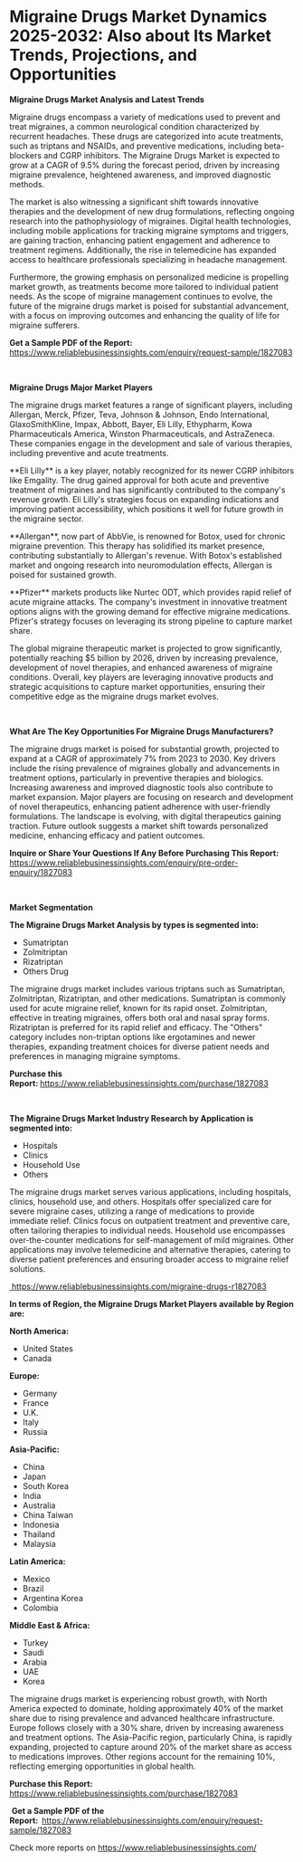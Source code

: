 <p><h1>Migraine Drugs Market Dynamics 2025-2032: Also about Its Market Trends, Projections, and Opportunities</h1></p><p><strong>Migraine Drugs Market Analysis and Latest Trends</strong></p>
<p><p>Migraine drugs encompass a variety of medications used to prevent and treat migraines, a common neurological condition characterized by recurrent headaches. These drugs are categorized into acute treatments, such as triptans and NSAIDs, and preventive medications, including beta-blockers and CGRP inhibitors. The Migraine Drugs Market is expected to grow at a CAGR of 9.5% during the forecast period, driven by increasing migraine prevalence, heightened awareness, and improved diagnostic methods.</p><p>The market is also witnessing a significant shift towards innovative therapies and the development of new drug formulations, reflecting ongoing research into the pathophysiology of migraines. Digital health technologies, including mobile applications for tracking migraine symptoms and triggers, are gaining traction, enhancing patient engagement and adherence to treatment regimens. Additionally, the rise in telemedicine has expanded access to healthcare professionals specializing in headache management.</p><p>Furthermore, the growing emphasis on personalized medicine is propelling market growth, as treatments become more tailored to individual patient needs. As the scope of migraine management continues to evolve, the future of the migraine drugs market is poised for substantial advancement, with a focus on improving outcomes and enhancing the quality of life for migraine sufferers.</p></p>
<p><strong>Get a Sample PDF of the Report:&nbsp;</strong> <a href="https://www.reliablebusinessinsights.com/enquiry/request-sample/1827083?utm_campaign=3288&utm_medium=2&utm_source=Github&utm_content=ia&utm_term=08032025&utm_id=migraine-drugs">https://www.reliablebusinessinsights.com/enquiry/request-sample/1827083</a></p>
<p>&nbsp;</p>
<p><strong>Migraine Drugs Major Market Players</strong></p>
<p><p>The migraine drugs market features a range of significant players, including Allergan, Merck, Pfizer, Teva, Johnson & Johnson, Endo International, GlaxoSmithKline, Impax, Abbott, Bayer, Eli Lilly, Ethypharm, Kowa Pharmaceuticals America, Winston Pharmaceuticals, and AstraZeneca. These companies engage in the development and sale of various therapies, including preventive and acute treatments.</p><p>**Eli Lilly** is a key player, notably recognized for its newer CGRP inhibitors like Emgality. The drug gained approval for both acute and preventive treatment of migraines and has significantly contributed to the company's revenue growth. Eli Lilly's strategies focus on expanding indications and improving patient accessibility, which positions it well for future growth in the migraine sector.</p><p>**Allergan**, now part of AbbVie, is renowned for Botox, used for chronic migraine prevention. This therapy has solidified its market presence, contributing substantially to Allergan's revenue. With Botox's established market and ongoing research into neuromodulation effects, Allergan is poised for sustained growth.</p><p>**Pfizer** markets products like Nurtec ODT, which provides rapid relief of acute migraine attacks. The company's investment in innovative treatment options aligns with the growing demand for effective migraine medications. Pfizer's strategy focuses on leveraging its strong pipeline to capture market share.</p><p>The global migraine therapeutic market is projected to grow significantly, potentially reaching $5 billion by 2026, driven by increasing prevalence, development of novel therapies, and enhanced awareness of migraine conditions. Overall, key players are leveraging innovative products and strategic acquisitions to capture market opportunities, ensuring their competitive edge as the migraine drugs market evolves.</p></p>
<p>&nbsp;</p>
<p><strong>What Are The Key Opportunities For Migraine Drugs Manufacturers?</strong></p>
<p><p>The migraine drugs market is poised for substantial growth, projected to expand at a CAGR of approximately 7% from 2023 to 2030. Key drivers include the rising prevalence of migraines globally and advancements in treatment options, particularly in preventive therapies and biologics. Increasing awareness and improved diagnostic tools also contribute to market expansion. Major players are focusing on research and development of novel therapeutics, enhancing patient adherence with user-friendly formulations. The landscape is evolving, with digital therapeutics gaining traction. Future outlook suggests a market shift towards personalized medicine, enhancing efficacy and patient outcomes.</p></p>
<p><strong>Inquire or Share Your Questions If Any Before Purchasing This Report:</strong> <a href="https://www.reliablebusinessinsights.com/enquiry/pre-order-enquiry/1827083?utm_campaign=3288&utm_medium=2&utm_source=Github&utm_content=ia&utm_term=08032025&utm_id=migraine-drugs">https://www.reliablebusinessinsights.com/enquiry/pre-order-enquiry/1827083</a></p>
<p>&nbsp;</p>
<p><strong>Market Segmentation</strong></p>
<p><strong>The Migraine Drugs Market Analysis by types is segmented into:</strong></p>
<p><ul><li>Sumatriptan</li><li>Zolmitriptan</li><li>Rizatriptan</li><li>Others Drug</li></ul></p>
<p><p>The migraine drugs market includes various triptans such as Sumatriptan, Zolmitriptan, Rizatriptan, and other medications. Sumatriptan is commonly used for acute migraine relief, known for its rapid onset. Zolmitriptan, effective in treating migraines, offers both oral and nasal spray forms. Rizatriptan is preferred for its rapid relief and efficacy. The "Others" category includes non-triptan options like ergotamines and newer therapies, expanding treatment choices for diverse patient needs and preferences in managing migraine symptoms.</p></p>
<p><strong>Purchase this Report:&nbsp;</strong><a href="https://www.reliablebusinessinsights.com/purchase/1827083?utm_campaign=3288&utm_medium=2&utm_source=Github&utm_content=ia&utm_term=08032025&utm_id=migraine-drugs">https://www.reliablebusinessinsights.com/purchase/1827083</a></p>
<p>&nbsp;</p>
<p><strong>The Migraine Drugs Market Industry Research by Application is segmented into:</strong></p>
<p><ul><li>Hospitals</li><li>Clinics</li><li>Household Use</li><li>Others</li></ul></p>
<p><p>The migraine drugs market serves various applications, including hospitals, clinics, household use, and others. Hospitals offer specialized care for severe migraine cases, utilizing a range of medications to provide immediate relief. Clinics focus on outpatient treatment and preventive care, often tailoring therapies to individual needs. Household use encompasses over-the-counter medications for self-management of mild migraines. Other applications may involve telemedicine and alternative therapies, catering to diverse patient preferences and ensuring broader access to migraine relief solutions.</p></p>
<p><a href="https://www.reliablebusinessinsights.com/migraine-drugs-r1827083?utm_campaign=3288&utm_medium=2&utm_source=Github&utm_content=ia&utm_term=08032025&utm_id=migraine-drugs">&nbsp;https://www.reliablebusinessinsights.com/migraine-drugs-r1827083</a></p>
<p><strong>In terms of Region, the Migraine Drugs Market Players available by Region are:</strong></p>
<p>
    <p> <strong> North America: </strong>
        <ul>
            <li>United States</li>
            <li>Canada</li>
        </ul>
        </p> 
    <p> <strong> Europe: </strong>
        <ul>
            <li>Germany</li>
            <li>France</li>
            <li>U.K.</li>
            <li>Italy</li>
            <li>Russia</li>
        </ul>
        </p> 
    <p> <strong> Asia-Pacific: </strong>
        <ul>
            <li>China</li>
            <li>Japan</li>
            <li>South Korea</li>
            <li>India</li>
            <li>Australia</li>
            <li>China Taiwan</li>
            <li>Indonesia</li>
            <li>Thailand</li>
            <li>Malaysia</li>
        </ul>
        </p> 
    <p> <strong> Latin America: </strong>
        <ul>
            <li>Mexico</li>
            <li>Brazil</li>
            <li>Argentina Korea</li>
            <li>Colombia</li>
        </ul>
        </p> 
    <p> <strong> Middle East & Africa: </strong>
        <ul>
            <li>Turkey</li>
            <li>Saudi</li>
            <li>Arabia</li>
            <li>UAE</li>
            <li>Korea</li>
        </ul>
    </p>
    </p>
<p><p>The migraine drugs market is experiencing robust growth, with North America expected to dominate, holding approximately 40% of the market share due to rising prevalence and advanced healthcare infrastructure. Europe follows closely with a 30% share, driven by increasing awareness and treatment options. The Asia-Pacific region, particularly China, is rapidly expanding, projected to capture around 20% of the market share as access to medications improves. Other regions account for the remaining 10%, reflecting emerging opportunities in global health.</p></p>
<p><strong>Purchase this Report: </strong><a href="https://www.reliablebusinessinsights.com/purchase/1827083?utm_campaign=3288&utm_medium=2&utm_source=Github&utm_content=ia&utm_term=08032025&utm_id=migraine-drugs">https://www.reliablebusinessinsights.com/purchase/1827083</a></p>
<p>&nbsp;<strong>Get a Sample PDF of the Report:&nbsp;&nbsp;</strong><a href="https://www.reliablebusinessinsights.com/enquiry/request-sample/1827083?utm_campaign=3288&utm_medium=2&utm_source=Github&utm_content=ia&utm_term=08032025&utm_id=migraine-drugs">https://www.reliablebusinessinsights.com/enquiry/request-sample/1827083</a></p>
<p><strong></strong></p>
<p>Check more reports on <a href="https://www.reliablebusinessinsights.com/?utm_campaign=3288&utm_medium=2&utm_source=Github&utm_content=ia&utm_term=08032025&utm_id=migraine-drugs">https://www.reliablebusinessinsights.com/</a></p>